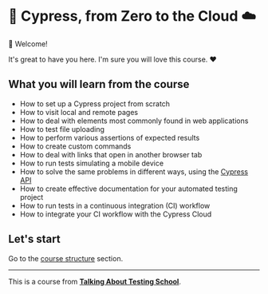 # 🌲 Cypress, from Zero to the Cloud ☁️

👋 Welcome!

It's great to have you here. I'm sure you will love this course. ❤️

## What you will learn from the course

- How to set up a Cypress project from scratch
- How to visit local and remote pages
- How to deal with elements most commonly found in web applications
- How to test file uploading
- How to perform various assertions of expected results
- How to create custom commands
- How to deal with links that open in another browser tab
- How to run tests simulating a mobile device
- How to solve the same problems in different ways, using the [Cypress API](https://docs.cypress.io/api/table-of-contents)
- How to create effective documentation for your automated testing project
- How to run tests in a continuous integration (CI) workflow
- How to integrate your CI workflow with the Cypress Cloud

## Let's start

Go to the [course structure](./lessons/_course-structure_.md) section.

___

This is a course from [**Talking About Testing School**](https://udemy.com/user/walmyr).
